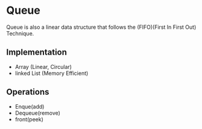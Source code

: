 # Queue 
Queue is also a linear data structure that follows the (FIFO)(First In First Out) Technique.

## Implementation
- Array (Linear, Circular)
- linked List (Memory Efficient)

## Operations
- Enque(add)
- Dequeue(remove)
- front(peek)